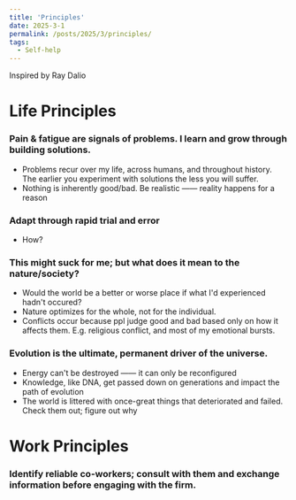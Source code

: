 ```yaml
---
title: 'Principles'
date: 2025-3-1
permalink: /posts/2025/3/principles/
tags:
  - Self-help
---
```


Inspired by Ray Dalio

Life Principles
===

### Pain & fatigue are signals of problems. I learn and grow through building solutions.
- Problems recur over my life, across humans, and throughout history. The earlier you experiment with solutions the less you will suffer.
- Nothing is inherently good/bad. Be realistic —— reality happens for a reason

### Adapt through rapid trial and error
- How?

### This might suck for me; but what does it mean to the nature/society?
- Would the world be a better or worse place if what I'd experienced hadn't occured?
- Nature optimizes for the whole, not for the individual.
- Conflicts occur because ppl judge good and bad based only on how it affects them. E.g. religious conflict, and most of my emotional bursts.

### Evolution is the ultimate, permanent driver of the universe.
- Energy can't be destroyed —— it can only be reconfigured
- Knowledge, like DNA, get passed down on generations and impact the path of evolution
- The world is littered with once-great things that deteriorated and failed. Check them out; figure out why



Work Principles
===

### Identify reliable co-workers; consult with them and exchange information before engaging with the firm.
